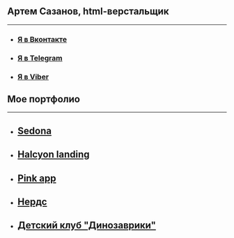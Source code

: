 ## Артем Сазанов, html-верстальщик
***
- ### [Я в Вконтакте](https://vk.com/atemps)
- ### [Я в Telegram](https://t.me/atemps)
- ### [Я в Viber](viber://chat?number=+79114186686)

## Мое портфолио
***
- ## [Sedona](https://tsazanow.github.io/projects/sedona/)

- ## [Halcyon landing](https://tsazanow.github.io/projects/halcyon/)

- ## [Pink app](https://tsazanow.github.io/projects/pink/)

- ## [Нердс](https://tsazanow.github.io/projects/nerds/)

- ## [Детский клуб "Динозаврики"](https://dinozavriki-ptz.ru)




<!-- You can use the [editor on GitHub](https://github.com/tsazanow/tsazanow.github.io/edit/master/README.md) to maintain and preview the content for your website in Markdown files.

Whenever you commit to this repository, GitHub Pages will run [Jekyll](https://jekyllrb.com/) to rebuild the pages in your site, from the content in your Markdown files.

### Markdown

Markdown is a lightweight and easy-to-use syntax for styling your writing. It includes conventions for

```markdown
Syntax highlighted code block

# Header 1
## Header 2
### Header 3

- Bulleted
- List

1. Numbered
2. List

**Bold** and _Italic_ and `Code` text

[Link](url) and ![Image](src)
```

For more details see [GitHub Flavored Markdown](https://guides.github.com/features/mastering-markdown/). -->

<!-- ### Jekyll Themes

Your Pages site will use the layout and styles from the Jekyll theme you have selected in your [repository settings](https://github.com/tsazanow/tsazanow.github.io/settings). The name of this theme is saved in the Jekyll `_config.yml` configuration file.

### Support or Contact

Having trouble with Pages? Check out our [documentation](https://help.github.com/categories/github-pages-basics/) or [contact support](https://github.com/contact) and we’ll help you sort it out. -->
